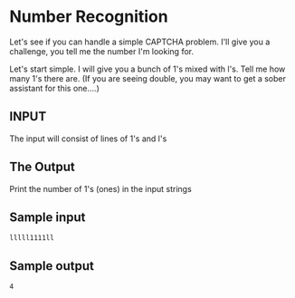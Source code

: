 <!-- RATING: Easy -->
<!-- NAME: Number Recognition -->
<!-- GENERATOR: generate.pl -->
# Number Recognition

Let's see if you can handle a simple CAPTCHA problem. I'll give you a challenge, you tell me the number I'm looking for.

Let's start simple. I will give you a bunch of 1's mixed with l's. Tell me how many 1's there are. (If you are seeing double, you may want to get a sober assistant for this one....)

## INPUT
The input will consist of lines of 1's and l's

## The Output
Print the number of 1's (ones) in the input strings

## Sample input
	lllll1111ll

## Sample output
	4


